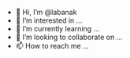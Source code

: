- 👋 Hi, I’m @labanak
- 👀 I’m interested in ...
- 🌱 I’m currently learning ...
- 💞️ I’m looking to collaborate on ...
- 📫 How to reach me ...

<!---
labanak/labanak is a ✨ special ✨ repository because its `README.md` (this file) appears on your GitHub profile.
You can click the Preview link to take a look at your changes.
--->
